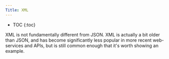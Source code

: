 ```yaml
---
Title: XML
---
```


* TOC
{:toc}

XML is not fundamentally different from JSON. XML is actually a bit older than JSON, and has become significantly less popular in more recent web-services and APIs, but is still common enough that it's worth showing an example.